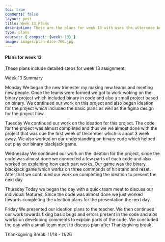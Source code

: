```yaml
---
toc: true
comments: false
layout: post
title: Week 13 Plans
description: These are the plans for week 13 with uses the utterence bot
type: plans
courses: { compsci: {week: 13} }
image: images/plan-dice-760.jpg
---
```



#### Plans for week 13
These plans include detailed steps for week 13 assignment

Week 13 Summary

Monday
We began the new trimester my making new teams and meeting new people. Once the teams were formed we got to work woking on the binary project which included binary in code and also a small project based on binary. We continued our work on this project and also began ideation for the project which included the basic plans as well as the figma design for the project flow.

Tuesday
We continued our work on the ideation for this project. The code for the project was almost completed and thus we we almost done with the project that was due the first week of December which is about 3 week away. We also worked on our understanding on binary code which helped out play our binary blackjack game.

Wednesday
We continued our work on the ideation for the project, since the code was almost done we connected a few parts of each code and also worked on explaining how each part works. Our game was the binary blackjack game which works on three commands of hit stand and reset. After that we continued our work on completing the ideation to present the next day

Thursday
Today we began the day with a quick team meet to discuss our individual features. SInce the code was almost done we just worked towards completing the ideation plans for the presentation the next day.

Friday
We presented our ideation plans to the teacher. We then continued our work towards fixing basic bugs and errors present in the code and alos works on developing comments to explain parts of the code. We concluded the day with a small team meet to discuss plan after Thanksgiving break

Thanksgiving Break: 11/18 - 11/26

